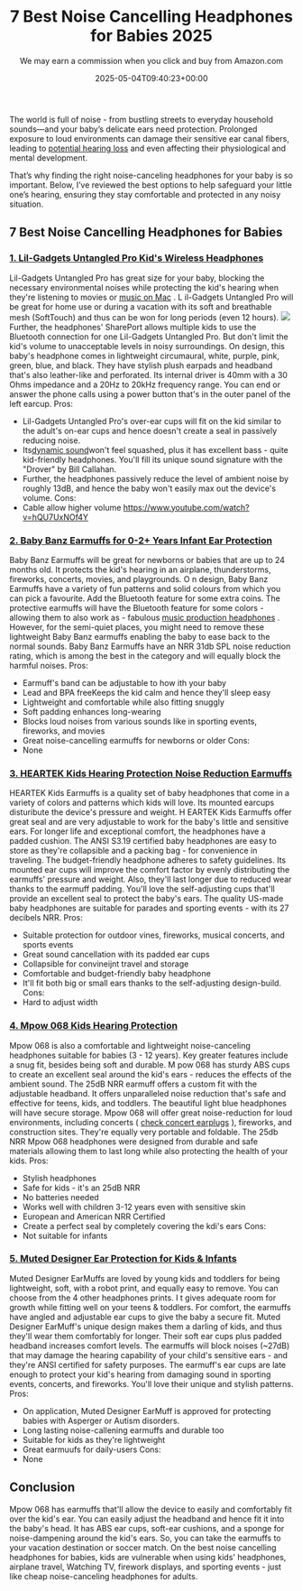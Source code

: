 ﻿---
author: We may earn a commission when you click and buy from Amazon.com
layout: post
title: 7 Best Noise Cancelling Headphones for Babies 2025
date: '2025-05-04T09:40:23+00:00'
categories:
- Headphones
- Product Reviews
tags: []
slug: /best-noise-cancelling-headphones-for-babies/
lastmod: 2025-05-07T12:21:24+03:00
---

The world is full of noise - from bustling streets to everyday household sounds—and your baby’s delicate ears need protection. Prolonged exposure to loud environments can damage their sensitive ear canal fibers, leading to
[potential hearing loss](https://www.parents.com/baby/health/ears/how-to-protect-babys-hearing/)
and even affecting their physiological and mental development.

That’s why finding the right noise-canceling headphones for your baby is so important. Below, I’ve reviewed the best options to help safeguard your little one’s hearing, ensuring they stay comfortable and protected in any noisy situation.
## 7 Best Noise Cancelling Headphones for Babies
### [1. Lil-Gadgets Untangled Pro Kid's Wireless Headphones](https://www.amazon.com/dp/B00NWYGZO6/?tag=p-policy-20)
Lil-Gadgets Untangled Pro has great size for your baby, blocking the necessary environmental noises while protecting the kid's hearing when they're listening to movies or
[music on Mac](https://pestpolicy.com/best-mac-for-music-production/)
.
L
il-Gadgets Untangled Pro will be great for home use or during a vacation with its soft and breathable mesh (SoftTouch) and thus can be won for long periods (even 12 hours).
![](/assets/img/03/Best-Noise-Cancelling-Headphones-for-Babies.bmp)
Further, the headphones' SharePort allows multiple kids to use the Bluetooth connection for one Lil-Gadgets Untangled Pro. But don't limit the kid's volume to unacceptable levels in noisy surroundings.
On design, this baby's headphone comes in lightweight circumaural, white, purple, pink, green, blue, and black. They have stylish plush earpads and headband that's also leather-like and perforated.
Its internal driver is 40mm with a 30 Ohms impedance and a 20Hz to 20kHz frequency range. You can end or answer the phone calls using a power button that's in the outer panel of the left earcup.
Pros:
- Lil-Gadgets Untangled Pro's over-ear cups will fit on the kid similar to the adult's on-ear cups and hence doesn't create a seal in passively reducing noise.
- Its[dynamic sound](https://pestpolicy.com/what-is-a-dynamic-microphone/)won't feel squashed, plus it has excellent bass - quite kid-friendly headphones. You'll fill its unique sound signature with the "Drover" by Bill Callahan.
- Further, the headphones passively reduce the level of ambient noise by roughly 13dB, and hence the baby won't easily max out the device's volume.
Cons:
- Cable allow higher volume
https://www.youtube.com/watch?v=hQU7UxNOf4Y
### [2. Baby Banz Earmuffs for 0-2+ Years Infant Ear Protection](https://www.amazon.com/dp/B01ANXM29K/?tag=p-policy-20)
Baby Banz Earmuffs will be great for newborns or babies that are up to 24 months old. It protects the kid's hearing in an airplane, thunderstorms, fireworks, concerts, movies, and playgrounds.
O
n design, Baby Banz Earmuffs have a variety of fun patterns and solid colours from which you can pick a favourite. Add the Bluetooth feature for some extra coins.
The protective earmuffs will have the Bluetooth feature for some colors - allowing them to also work as - fabulous
[music production headphones](https://pestpolicy.com/best-headphones-for-music-production/)
.
However, for the semi-quiet places, you might need to remove these lightweight Baby Banz earmuffs enabling the baby to ease back to the normal sounds.
Baby Banz Earmuffs have an NRR 31db SPL noise reduction rating, which is among the best in the category and will equally block the harmful noises.
Pros:
- Earmuff's band can be adjustable to how ith your baby
- Lead and BPA freeKeeps the kid calm and hence they'll sleep easy
- Lightweight and comfortable while also fitting snuggly
- Soft padding enhances long-wearing
- Blocks loud noises from various sounds like in sporting events, fireworks, and movies
- Great noise-cancelling earmuffs for newborns or older
Cons:
- None
### [3. HEARTEK Kids Hearing Protection Noise Reduction Earmuffs](https://www.amazon.com/dp/B01H1TVKS8/?tag=p-policy-20)
HEARTEK Kids Earmuffs is a quality set of baby headphones that come in a variety of colors and patterns which kids will love. Its mounted earcups disturibute the device's pressure and weight.
H
EARTEK Kids Earmuffs offer great seal and are very adjustable to work for the baby's little and sensitive ears. For longer life and exceptional comfort, the headphones have a padded cushion.
The ANSI S3.19 certified baby headphones are easy to store as they're collapsible and a packing bag - for convenience in traveling. The budget-friendly headphone adheres to safety guidelines.
Its mounted ear cups will improve the comfort factor by evenly distributing the earmuffs' pressure and weight. Also, they'll last longer due to reduced wear thanks to the earmuff padding.
You'll love the self-adjusting cups that'll provide an excellent seal to protect the baby's ears. The quality US-made baby headphones are suitable for parades and sporting events - with its 27 decibels NRR.
Pros:
- Suitable protection for outdoor vines, fireworks, musical concerts, and sports events
- Great sound cancellation with its padded ear cups
- Collapsible for convineijnt travel and storage
- Comfortable and budget-friendly baby headphone
- It'll fit both big or small ears thanks to the self-adjusting design-build.
Cons:
- Hard to adjust width
### [4. Mpow 068 Kids Hearing Protection](https://www.amazon.com/dp/B07216RSSL/?tag=p-policy-20)
Mpow 068 is also a comfortable and lightweight noise-canceling headphones suitable for babies (3 - 12 years). Key greater features include a snug fit, besides being soft and durable.
M
pow 068 has sturdy ABS cups to create an excellent seal around the kid's ears - reduces the effects of the ambient sound. The 25dB NRR earmuff offers a custom fit with the adjustable headband.
It offers unparalleled noise reduction that's safe and effective for teens, kids, and toddlers. The beautiful light blue headphones will have secure storage.
Mpow 068 will offer great noise-reduction for loud environments, including concerts (
[check concert earplugs](https://pestpolicy.com/best-earplugs-for-concerts/)
), fireworks, and construction sites. They're equally very portable and foldable.
The 25db NRR Mpow 068 headphones were designed from durable and safe materials allowing them to last long while also protecting the health of your kids.
Pros:
- Stylish headphones
- Safe for kids - it's an 25dB NRR
- No batteries needed
- Works well with children 3-12 years even with sensitive skin
- European and American NRR Certified
- Create a perfect seal by completely covering the kdi's ears
Cons:
- Not suitable for infants
### [5. Muted Designer Ear Protection for Kids & Infants](https://www.amazon.com/dp/B01N2TAQBJ/?tag=p-policy-20)
Muted Designer
EarMuffs are loved by young kids and toddlers for being lightweight, soft, with a robot print, and equally easy to remove. You can choose from the 4 other headphones prints.
I
t gives adequate room for growth while fitting well on your teens & toddlers. For comfort, the earmuffs have angled and adjustable ear cups to give the baby a secure fit.
Muted Designer EarMuff's
unique design makes them a darling of kids, and thus they'll wear them comfortably for longer. Their soft ear cups plus padded headband increases comfort levels.
The earmuffs will block noises (~27dB) that may damage the hearing capability of your child's sensitive ears - and they're ANSI certified for safety purposes.
The earmuff's ear cups are late enough to protect your kid's hearing from damaging sound in sporting events, concerts, and fireworks. You'll love their unique and stylish patterns.
Pros:
- On application, Muted Designer EarMuff is approved for protecting babies with Asperger or Autism disorders.
- Long lasting noise-callening earmuffs and durable too
- Suitable for kids as they're lightweight
- Great earmuufs for daily-users
Cons:
- None
## Conclusion
Mpow 068 has earmuffs that'll allow the device to easily and comfortably fit over the kid's ear. You can easily adjust the headband and hence fit it into the baby's head.
It has ABS ear cups, soft-ear cushions, and a sponge for noise-dampening around the kid's ears. So, you can take the earmuffs to your vacation destination or soccer match.
On the best noise cancelling headphones for babies, kids are vulnerable when using kids' headphones, airplane travel, Watching TV, firework displays, and sporting events - just like cheap noise-canceling headphones for adults.